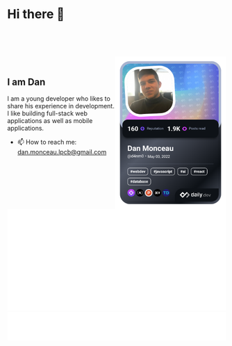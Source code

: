 # Hi there  👋

<div align="left">

<div style="margin-top: 80px">
 
 <a >
    <img 
      width="256"
      align="right"
      src="https://github.com/d4nm0/d4nm0/blob/main/devcard.png?raw=true"
    />
 </a><div>
</div>

<br />

## I am Dan

I am a young developer who likes to share his experience in development. I like building full-stack web applications as well as mobile applications.

- 📫 How to reach me: [dan.monceau.lpcb@gmail.com](mailto:dan.monceau.lpcb@gmail.com)

![Metrics](https://raw.githubusercontent.com/d4nm0/d4nm0/main/github-metrics.svg)
![Most used languages](https://raw.githubusercontent.com/d4nm0/d4nm0/main/language.svg)
